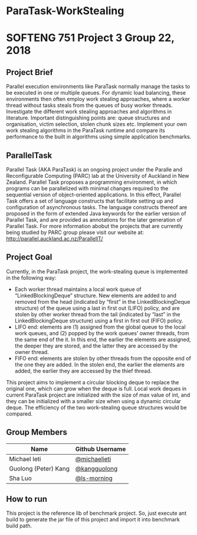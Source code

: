 # ParaTask-WorkStealing
# SOFTENG 751 Project 3 Group 22, 2018

## Project Brief

Parallel execution environments like ParaTask normally manage the tasks to be executed in one or multiple queues. For dynamic load balancing, these environments then often employ work stealing approaches, where a worker thread without tasks steals from the queues of busy worker threads. Investigate the different work stealing approaches and algorithms in literature. Important distinguishing points are: queue structures and organisation, victim selection, stolen chunk sizes etc. Implement your own work stealing algorithms in the ParaTask runtime and compare its performance to the built in algorithms using simple application benchmarks. 

## ParallelTask

Parallel Task (AKA ParaTask) is an ongoing project under the Paralle and Reconfigurable Computing (PARC) lab at the University of Auckland in New Zealand. Parallel Task proposes a programming environment, in which programs can be parallelized with minimal changes required to the sequential version of object-oriented applications. In this effect, Parallel Task offers a set of language constructs that facilitate setting up and configuration of asynchronous tasks. The language constructs thereof are proposed in the form of extended Java keywords for the earlier version of Parallel Task, and are provided as annotations for the later generation of Parallel Task. 
For more information abobut the projects that are currently being studied by PARC group please visit our website at: http://parallel.auckland.ac.nz/ParallelIT/ 

## Project Goal

Currently, in the ParaTask project, the work-stealing queue is implemented in the following way:

* Each worker thread maintains a local work queue of “LinkedBlockingDeque<E>” structure. New elements are added to and removed from the head (indicated by “first” in the LinkedBlockingDeque structure) of the queue using a last in first out (LIFO) policy, and are stolen by other worker thread from the tail (indicated by “last” in the LinkedBlockingDeque structure) using a first in first out (FIFO) policy.
* LIFO end: elements are (1) assigned from the global queue to the local work queues, and (2) popped by the work queues’ owner threads, from the same end of the it. In this end, the earlier the elements are assigned, the deeper they are stored, and the latter they are accessed by the owner thread.
* FIFO end: elements are stolen by other threads from the opposite end of the one they are added. In the stolen end, the earlier the elements are added, the earlier they are accessed by the thief thread.

This project aims to implement a circular blocking deque to replace the original one, which can grow when the deque is full. Local work deques in current ParaTask project are initialized with the size of max value of int, and they can be initialized with a smaller size when using a dynamic circular deque. The efficiency of the two work-stealing queue structures would be compared.


## Group Members
| Name                  | Github Username                                    | 
| --------------------- | -------------------------------------------------- |
| Michael Ieti          | [@michaelieti](https://github.com/michaelieti)     |
| Guolong (Peter) Kang  | [@kangguolong](https://github.com/kangguolong)     |
| Sha Luo               | [@ls-morning](https://github.com/ls-morning)       |

## How to run 

This project is the reference lib of benchmark project. So, just execute ant build to generate the jar file of this project and import it into benchmark build path.
